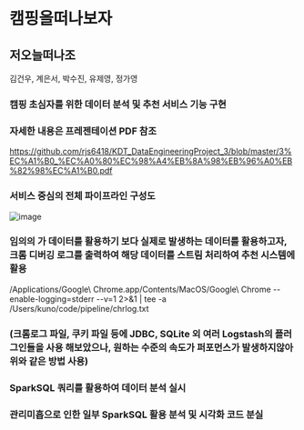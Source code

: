 # 캠핑을떠나보자
## 저오늘떠나조
김건우, 계은서, 박수진, 유제영, 정가영


### 캠핑 초심자를 위한 데이터 분석 및 추천 서비스 기능 구현



### 자세한 내용은 프레젠테이션 PDF 참조
https://github.com/rjs6418/KDT_DataEngineeringProject_3/blob/master/3%EC%A1%B0_%EC%A0%80%EC%98%A4%EB%8A%98%EB%96%A0%EB%82%98%EC%A1%B0.pdf

### 서비스 중심의 전체 파이프라인 구성도
![image](https://user-images.githubusercontent.com/101792115/190812822-e438f99b-d0d6-4c17-8347-002c220b620f.png)



### 임의의 가 데이터를 활용하기 보다 실제로 발생하는 데이터를 활용하고자, 크롬 디버깅 로그를 출력하여 해당 데이터를 스트림 처리하여 추천 시스템에 활용
/Applications/Google\ Chrome.app/Contents/MacOS/Google\ Chrome --enable-logging=stderr --v=1 2>&1 | tee -a /Users/kuno/code/pipeline/chrlog.txt
### (크롬로그 파일, 쿠키 파일 등에 JDBC, SQLite 외 여러 Logstash의 플러그인들을 사용 해보았으나, 원하는 수준의 속도가 퍼포먼스가 발생하지않아 위와 같은 방법 사용)

### SparkSQL 쿼리를 활용하여 데이터 분석 실시
### 관리미흡으로 인한 일부 SparkSQL 활용 분석 및 시각화 코드 분실
